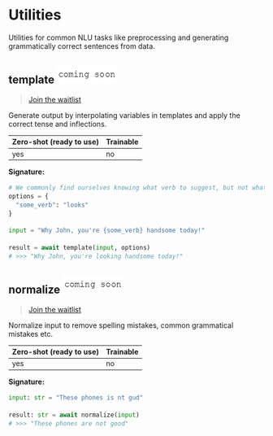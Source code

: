 # Utilities

Utilities for common NLU tasks like preprocessing and generating grammatically correct sentences from data.

## template ![coming-soon](../.gitbook/assets/coming-soon-text%20%281%29.png)

> [Join the waitlist](http://fill-this-form)

Generate output by interpolating variables in templates and apply the correct tense and inflections.

| Zero-shot \(ready to use\) | Trainable |
| :--- | :--- |
| yes | no |

**Signature:**

```python
# We commonly find ourselves knowing what verb to suggest, but not what conjugation...
options = {
  "some_verb": "looks"
}

input = "Why John, you're {some_verb} handsome today!"

result = await template(input, options)
# >>> "Why John, you're looking handsome today!"
```

## normalize ![coming-soon](../.gitbook/assets/coming-soon-text%20%281%29.png)

> [Join the waitlist](http://fill-this-form)

Normalize input to remove spelling mistakes, common grammatical mistakes etc.

| Zero-shot \(ready to use\) | Trainable |
| :--- | :--- |
| yes | no |

**Signature:**

```python
input: str = "These phones is nt gud"

result: str = await normalize(input)
# >>> "These phones are not good"
```

